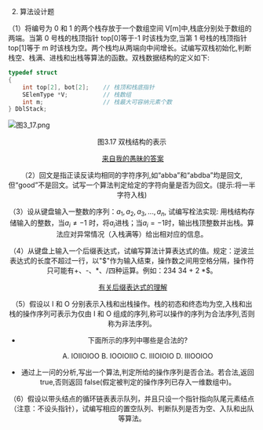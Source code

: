 

















2. 算法设计题

（1）将编号为 0 和 1 的两个栈存放于一个数组空间 V[m]中,栈底分别处于数组的两端。当第 0 号栈的栈顶指针 top[0]等于-1 时该栈为空,当第 1 号栈的栈顶指针 top[1]等于 m 时该栈为空。两个栈均从两端向中间增长。试编写双栈初始化,判断栈空、栈满、进栈和出栈等算法的函数。双栈数据结构的定义如下:

```c
typedef struct
{
    int top[2], bot[2];    // 栈顶和栈底指针
    SElemType *V;          // 栈数组
    int m;                 // 栈最大可容纳元素个数
} DblStack;
```

![图3_17.png](https://github.com/katoluo/DataStructures/raw/master/chapter_03/images/%E5%9B%BE3_17.png)

<center>图3.17	双栈结构的表示<center/>

​                                                                 [来自我的愚昧的答案](https://github.com/katoluo/DataStructures/tree/master/chapter_03/exercise/01)



（2）回文是指正读反读均相同的字符序列,如“abba”和“abdba”均是回文,但“good”不是回文。试写一个算法判定给定的字符向量是否为回文。(提示:将一半字符入栈)



（3）设从键盘输入一整数的序列：$a_1,a_2,a_3,...,a_n,$ 试编写栓法实现: 用栈结构存储输入的整数，当$a_i \neq -1$ 时，将$a_i$进栈；当$a_i = -1$时，输出栈顶整数并出栈。算法应对异常情况（入栈满等）给出相对应的信息。



（4）从键盘上输入一个后缀表达式，试编写算法计算表达式的值。规定：逆波兰表达式的长度不超过一行，以"$"作为输入结束，操作数之间用空格分隔，操作符只可能有+、-、*、/四种运算。例如：234 34 + 2 *\$。

​	[有关后缀表达式的理解](https://blog.csdn.net/summerxiachen/article/details/77073320?utm_medium=distribute.pc_relevant.none-task-blog-OPENSEARCH-4.control&depth_1-utm_source=distribute.pc_relevant.none-task-blog-OPENSEARCH-4.control#commentBox)



（5）假设以 I 和 O 分别表示入栈和出栈操作。栈的初态和终态均为空,入栈和出栈的操作序列可表示为仅由 I 和 O 组成的序列,称可以操作的序列为合法序列,否则称为非法序列。

- 下面所示的序列中哪些是合法的?

  A. IOIIOIOO	B. IOOIOIIO	C. IIIOIOIO	D. IIIOOIOO

- 通过上一问的分析,写出一个算法,判定所给的操作序列是否合法。若合法,返回 true,否则返回 false(假定被判定的操作序列已存入一维数组中)。



（6）假设以带头结点的循环链表表示队列，并且只设一个指针指向队尾元素结点（注意：不设头指针），试编写相应的置空队列、判断队列是否为空、入队和出队等算法。